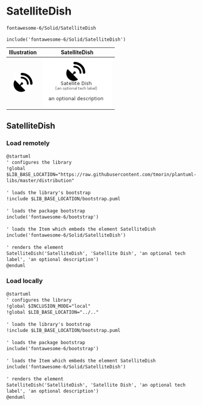 # SatelliteDish


```text
fontawesome-6/Solid/SatelliteDish
```

```text
include('fontawesome-6/Solid/SatelliteDish')
```



| Illustration | SatelliteDish |
| :---: | :---: |
| ![illustration for Illustration](../../fontawesome-6/Solid/SatelliteDish.png) | ![illustration for SatelliteDish](../../fontawesome-6/Solid/SatelliteDish.Local.png) |




## SatelliteDish

### Load remotely
```plantuml
@startuml
' configures the library
!global $LIB_BASE_LOCATION="https://raw.githubusercontent.com/tmorin/plantuml-libs/master/distribution"

' loads the library's bootstrap
!include $LIB_BASE_LOCATION/bootstrap.puml

' loads the package bootstrap
include('fontawesome-6/bootstrap')

' loads the Item which embeds the element SatelliteDish
include('fontawesome-6/Solid/SatelliteDish')

' renders the element
SatelliteDish('SatelliteDish', 'Satellite Dish', 'an optional tech label', 'an optional description')
@enduml
```

### Load locally
```plantuml
@startuml
' configures the library
!global $INCLUSION_MODE="local"
!global $LIB_BASE_LOCATION="../.."

' loads the library's bootstrap
!include $LIB_BASE_LOCATION/bootstrap.puml

' loads the package bootstrap
include('fontawesome-6/bootstrap')

' loads the Item which embeds the element SatelliteDish
include('fontawesome-6/Solid/SatelliteDish')

' renders the element
SatelliteDish('SatelliteDish', 'Satellite Dish', 'an optional tech label', 'an optional description')
@enduml
```

